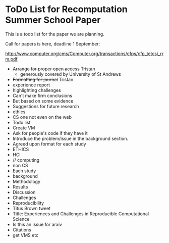 ToDo List for Recomputation Summer School Paper
======================

This is a todo list for the paper we are planning. 

Call for papers is here, deadline 1 September:

http://www.computer.org/cms/Computer.org/transactions/cfps/cfp_tetcsi_rrm.pdf

* ~~Arrange for proper open access~~ Tristan
    * generously covered by University of St Andrews
* ~~Formatting for journal~~ Tristan
* experience report
* highlighting challenges
* Can't make firm conclusions
* But based on some evidence
* Suggestions for future research
* ethics
* CS one not even on the web
* Todo list
* Create VM
* Ask for people's code if they have it 
* Introduce the problem/issue in the background section.
* Agreed upon format for each study
* ETHICS
* HCI
* // computing
* non CS
* Each study
* background 
* Methodology
* Results
* Discussion
* Challenges 
* Reproducibility
* Titus Brown tweet
* Title: Experiences and Challenges in Reproducible Computational Science
* Is this an issue for arxiv 
* Citations 
* get VMS etc

